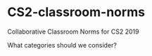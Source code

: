 # CS2-classroom-norms
Collaborative Classroom Norms for CS2 2019

What categories should we consider?
